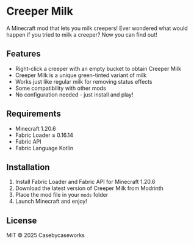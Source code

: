 # Creeper Milk

A Minecraft mod that lets you milk creepers! Ever wondered what would happen if you tried to milk a creeper? Now you can find out!

## Features

- Right-click a creeper with an empty bucket to obtain Creeper Milk
- Creeper Milk is a unique green-tinted variant of milk
- Works just like regular milk for removing status effects
- Some compatibility with other mods
- No configuration needed - just install and play!

## Requirements

- Minecraft 1.20.6
- Fabric Loader ≥ 0.16.14
- Fabric API
- Fabric Language Kotlin

## Installation

1. Install Fabric Loader and Fabric API for Minecraft 1.20.6
2. Download the latest version of Creeper Milk from Modrinth
3. Place the mod file in your `mods` folder
4. Launch Minecraft and enjoy!

## License

MIT © 2025 Casebycaseworks